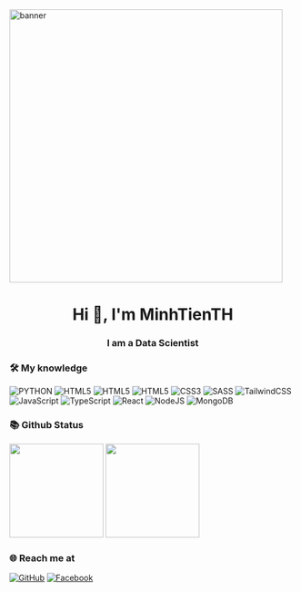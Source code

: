 <img alt="banner" style="width:50vw" src="https://www.codium.ai/wp-content/uploads/2023/10/how-does-code-integrity-work.gif">

<h1 align="center">Hi 👋, I'm MinhTienTH</h1>
<h3 align="center">I am a Data Scientist</h3>

### 🛠 My knowledge


![PYTHON](https://img.shields.io/badge/Python-%D33C43.svg?style=flat-square&logo=python&logoColor=blue)
![HTML5](https://img.shields.io/badge/C++-%23007ACC.svg?style=flat-square&logo=c++&logoColor=white)
![HTML5](https://img.shields.io/badge/MicrosoftSQLServer-%23323330.svg?style=flat-square&logo=microsoftsqlserver&logoColor=white)
![HTML5](https://img.shields.io/badge/html5-%23E34F26.svg?style=flat-square&logo=html5&logoColor=white)
![CSS3](https://img.shields.io/badge/css3-%231572B6.svg?style=flat-square&logo=css3&logoColor=white)
![SASS](https://img.shields.io/badge/SASS-hotpink.svg?style=flat-square&logo=SASS&logoColor=white)
![TailwindCSS](https://img.shields.io/badge/tailwindcss-%2338B2AC.svg?style=flat-square&logo=tailwind-css&logoColor=white)
![JavaScript](https://img.shields.io/badge/javascript-%23323330.svg?style=flat-square&logo=javascript&logoColor=%23F7DF1E)
![TypeScript](https://img.shields.io/badge/typescript-%23007ACC.svg?style=flat-square&logo=typescript&logoColor=white)
![React](https://img.shields.io/badge/react-%2320232a.svg?style=flat-square&logo=react&logoColor=%2361DAFB)
![NodeJS](https://img.shields.io/badge/node.js-6DA55F?style=flat-square&logo=node.js&logoColor=white)
![MongoDB](https://img.shields.io/badge/MongoDB-%234ea94b.svg?style=flat-square&logo=mongodb&logoColor=white)
### 📚 Github Status

<p>
  <img src="https://github-readme-stats.vercel.app/api/top-langs/?username=MinhTienTH&layout=compact&theme=tokyonight&langs_count=6" height="165">
  <img src="https://github-readme-stats.vercel.app/api?username=MinhTienTH&show_icons=true&theme=tokyonight" height="165">
</p>

### 🌐️ Reach me at
[![GitHub](https://img.shields.io/badge/github-%23121011.svg?style=for-the-badge&logo=github&logoColor=white)](https://github.com/MinhTienTH)
[![Facebook](https://img.shields.io/badge/Facebook-%231877F2.svg?style=for-the-badge&logo=Facebook&logoColor=white)](https://www.facebook.com/profile.php?id=100008750048347)
